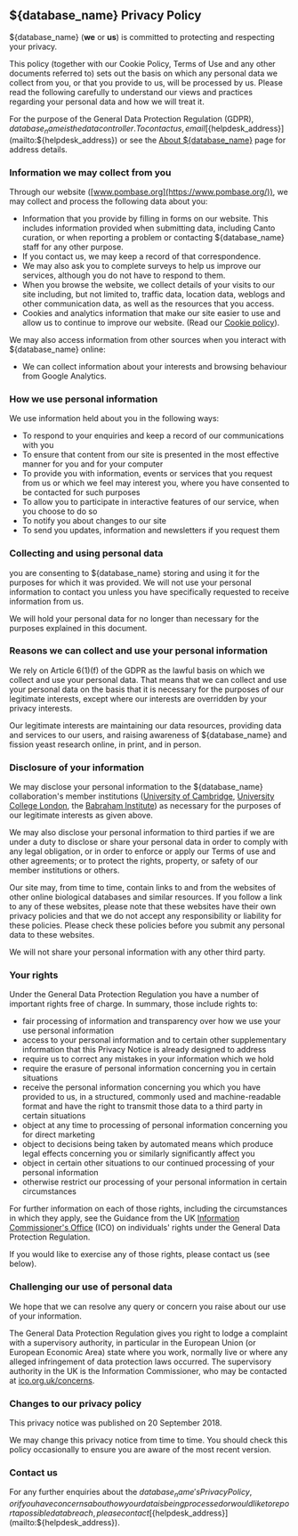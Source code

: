 ## ${database_name} Privacy Policy

${database_name} (**we** or **us**) is committed to protecting and respecting
your privacy.
 
This policy (together with our Cookie Policy, Terms of Use and any
other documents referred to) sets out the basis on which any personal
data we collect from you, or that you provide to us, will be processed
by us. Please read the following carefully to understand our views and
practices regarding your personal data and how we will treat it.

For the purpose of the General Data Protection Regulation (GDPR),
${database_name} is the data controller. To contact us, email
[${helpdesk_address}](mailto:${helpdesk_address}) or see the [About
${database_name}](/about) page for address details.

### Information we may collect from you
Through our website ([www.pombase.org](https://www.pombase.org/)), we
may collect and process the following data about you:

- Information that you provide by filling in forms on our
  website. This includes information provided when submitting data,
  including Canto curation, or when reporting a problem or contacting
  ${database_name} staff for any other purpose.
- If you contact us, we may keep a record of that correspondence.
- We may also ask you to complete surveys to help us improve our
  services, although you do not have to respond to them.
- When you browse the website, we collect details of your visits to
  our site including, but not limited to, traffic data, location data,
  weblogs and other communication data, as well as the resources that
  you access.
- Cookies and analytics information that make our site easier to use
  and allow us to continue to improve our website. (Read our [Cookie
  policy](about/cookie-policy)).

We may also access information from other sources when you interact
with ${database_name} online:

- We can collect information about your interests and browsing
  behaviour from Google Analytics.

### How we use personal information
We use information held about you in the following ways:

- To respond to your enquiries and keep a record of our communications
  with you
- To ensure that content from our site is presented in the most
  effective manner for you and for your computer
- To provide you with information, events or services that you request
  from us or which we feel may interest you, where you have consented
  to be contacted for such purposes
- To allow you to participate in interactive features of our service,
  when you choose to do so
- To notify you about changes to our site
- To send you updates, information and newsletters if you request them

### Collecting and using personal data
you are consenting to ${database_name} storing and using it for the purposes
for which it was provided. We will not use your personal information
to contact you unless you have specifically requested to receive
information from us.

We will hold your personal data for no longer than necessary for the
purposes explained in this document.

### Reasons we can collect and use your personal information

We rely on Article 6(1)(f) of the GDPR as the lawful basis on which we
collect and use your personal data. That means that we can collect and
use your personal data on the basis that it is necessary for the
purposes of our legitimate interests, except where our interests are
overridden by your privacy interests.

Our legitimate interests are maintaining our data resources, providing
data and services to our users, and raising awareness of ${database_name} and
fission yeast research online, in print, and in person.

### Disclosure of your information
We may disclose your personal information to the ${database_name}
collaboration's member institutions ([University of
Cambridge](http://www.cam.ac.uk/), [University College
London](http://www.ucl.ac.uk/), the [Babraham
Institute](https://babraham.ac.uk/)) as necessary for the purposes of
our legitimate interests as given above.

We may also disclose your personal information to third parties if we
are under a duty to disclose or share your personal data in order to
comply with any legal obligation, or in order to enforce or apply our
Terms of use and other agreements; or to protect the rights, property,
or safety of our member institutions or others.

Our site may, from time to time, contain links to and from the
websites of other online biological databases and similar
resources. If you follow a link to any of these websites, please note
that these websites have their own privacy policies and that we do not
accept any responsibility or liability for these policies. Please
check these policies before you submit any personal data to these
websites.

We will not share your personal information with any other third
party.

### Your rights

Under the General Data Protection Regulation you have a number of
important rights free of charge. In summary, those include rights to:

- fair processing of information and transparency over how we use your
  use personal information
- access to your personal information and to certain other
  supplementary information that this Privacy Notice is already
  designed to address
- require us to correct any mistakes in your information which we hold
- require the erasure of personal information concerning you in
  certain situations
- receive the personal information concerning you which you have
  provided to us, in a structured, commonly used and machine-readable
  format and have the right to transmit those data to a third party in
  certain situations
- object at any time to processing of personal information concerning
  you for direct marketing
- object to decisions being taken by automated means which produce
  legal effects concerning you or similarly significantly affect you
- object in certain other situations to our continued processing of
  your personal information
- otherwise restrict our processing of your personal information in
  certain circumstances

For further information on each of those rights, including the
circumstances in which they apply, see the Guidance from the UK
[Information Commissioner's Office](https://ico.org.uk/) (ICO) on
individuals' rights under the General Data Protection Regulation.

If you would like to exercise any of those rights, please contact us
(see below).

### Challenging our use of personal data

We hope that we can resolve any query or concern you raise about our
use of your information.

The General Data Protection Regulation gives you right to lodge a
complaint with a supervisory authority, in particular in the European
Union (or European Economic Area) state where you work, normally live
or where any alleged infringement of data protection laws
occurred. The supervisory authority in the UK is the Information
Commissioner, who may be contacted at
[ico.org.uk/concerns](https://ico.org.uk/make-a-complaint/).

### Changes to our privacy policy

This privacy notice was published on 20 September 2018.

We may change this privacy notice from time to time. You should check
this policy occasionally to ensure you are aware of the most recent
version.

### Contact us

For any further enquiries about the ${database_name}'s Privacy Policy, or if
you have concerns about how your data is being processed or would like
to report a possible data breach, please contact
[${helpdesk_address}](mailto:${helpdesk_address}).